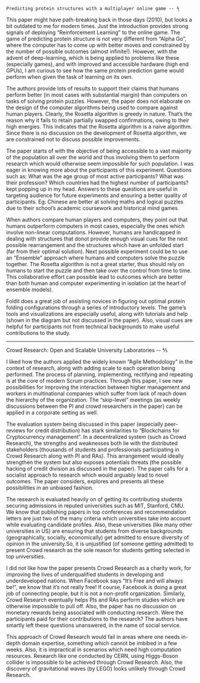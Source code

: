 	Predicting protein structures with a multiplayer online game -- ⅗

This paper might have path-breaking back in those days (2010), but looks a bit outdated to me for modern times. Just the introduction provides strong signals of deploying “Reinforcement Learning” to the online game. The game of predicting protein structure is not very different from “Alpha Go”, where the computer has to come up with better moves and constrained by the number of possible outcomes (almost infinite!). However, with the advent of deep-learning, which is being applied to problems like these (especially games), and with improved and accessible hardware (high end GPUs), I am curious to see how the same protein prediction game would perform when given the task of learning on its own.

The authors provide lots of results to support their claims that humans perform better (in most cases with substantial margin) than computers on tasks of solving protein puzzles. However, the paper does not elaborate on the design of the computer algorithms being used to compare against human players. Clearly, the Rosetta algorithm is greedy in nature. That’s the reason why it fails to retain partially swapped confirmations, owing to their high energies. This indicates that the Rosetta algorithm is a naive algorithm. Since there is no discussion on the development of Rosetta algorithm, we are constrained not to discuss possible improvements.

The paper starts of with the objective of being accessible to a vast majority of the population all over the world and thus involving them to perform research which would otherwise seem impossible for such population. I was eager in knowing more about the participants of this experiment. Questions such as: What was the age group of most active participants? What was their profession? Which countries had the highest number of participants? kept popping up in my head. Answers to these questions are useful in targeting audience for future experiments and ensuring a better quality of participants. Eg: Chinese are better at solving maths and logical puzzles due to their school’s academic coursework and historical mind games. 

When authors compare human players and computers, they point out that humans outperform computers in most cases, especially the ones which involve non-linear computations. However, humans are handicapped in dealing with structures that donot provide enough visual cues for the next possible rearrangement and the structures which have an unfolded start (far from their optimal solution). Next possible experiment could be to use an “Ensemble” approach where humans and computers solve the puzzle together. The Rosetta algorithm is not a great starter, thus should rely on humans to start the puzzle and then take over the control from time to time. This collaborative effort can possible lead to outcomes which are better than both human and computer experimenting in isolation (at the heart of ensemble models).

Foldit does a great job of assisting novices in figuring out optimal protein folding configurations through a series of introductory levels. The game’s tools and visualizations are especially useful, along with tutorials and help (shown in the diagram but not discussed in the paper). Also, visual cues are helpful for participants not from technical backgrounds to make useful contributions to the study.

----------------
Crowd Research: Open and Scalable University Laboratories -- ⅘

I liked how the authors applied the widely known “Agile Methodology” in the context of research, along with adding scale to each operation being performed. The process of planning, implementing, rectifying and repeating is at the core of modern Scrum practices. Through this paper, I see new possibilities for improving the interaction between higher management and workers in multinational companies which suffer from lack of reach down the hierarchy of the organization. The “skip-level” meetings (as weekly discussions between the PI and crowd researchers in the paper) can be applied in a corporate setting as well. 

The evaluation system being discussed in this paper (especially peer-reviews for credit distribution) has stark similarities to “Blockchains for Cryptocurrency management”. In a decentralized system (such as Crowd Research), the strengths and weaknesses both lie with the distributed stakeholders (thousands of students and professionals participating in Crowd Research along with PI and RAs). This arrangement would ideally strengthen the system but also exposes potentials threats (the possible hacking of credit division as discussed in the paper). The paper calls for a socialist approach to research which would arguably lead to novel outcomes. The paper considers, explores and presents all these possibilities in an unbiased fashion.

The research is evaluated heavily on of getting its contributing students securing admissions in reputed universities such as MIT, Stanford, CMU. We know that publishing papers in top conferences and recommendation letters are just two of the many criteria which universities take into account while evaluating candidate profiles. Also, these universities (like many other universities in US) are ensuring that students from diverse backgrounds (geographically, socially, economically) get admitted to ensure diversity of opinion in the university.So, it is unjustified (of someone getting admitted) to present Crowd research as the sole reason for students getting selected in top universities.

I did not like how the paper presents Crowd Research as a charity work, for improving the lives of underqualified students in developing and underdeveloped nations. When Facebook says “It’s Free and will always be!”, we know that it’s not really free! If course, Facebook is doing a great job of connecting people, but it is not a non-profit organization. Similarly, Crowd Research eventually helps PIs and RAs perform studies which are otherwise impossible to pull off. Also, the paper has no discussion on monetary rewards being associated with conducting research. Were the participants paid for their contributions to the research? The authors have smartly left these questions unanswered, in the name of social service.

This approach of Crowd Research would fail in areas where one needs in-depth domain expertise, something which cannot be imbibed in a few weeks. Also, it is impractical in scenarios which need high computation resources. Research like one conducted by CERN, using Higgs-Boson collider is impossible to be achieved through Crowd Research. Also, the discovery of gravitational waves (by LEGO) looks unlikely through Crowd Research.


